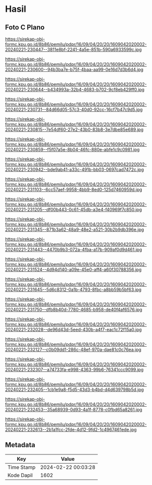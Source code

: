 # Hasil

## Foto C Plano

https://sirekap-obj-formc.kpu.go.id/8b86/pemilu/pdpr/16/09/04/20/20/1609042020002-20240221-230447--3811e8bf-2241-4a5e-851b-590a6933599c.jpg

https://sirekap-obj-formc.kpu.go.id/8b86/pemilu/pdpr/16/09/04/20/20/1609042020002-20240221-230600--94b3ba7e-b75f-4baa-aa99-0e16d7d3b6d4.jpg

https://sirekap-obj-formc.kpu.go.id/8b86/pemilu/pdpr/16/09/04/20/20/1609042020002-20240221-230644--b434993a-32b4-4683-b702-9cf8eb429ff0.jpg

https://sirekap-obj-formc.kpu.go.id/8b86/pemilu/pdpr/16/09/04/20/20/1609042020002-20240221-230731--84d66d05-57c3-40d0-92cc-16cf7b47c9d5.jpg

https://sirekap-obj-formc.kpu.go.id/8b86/pemilu/pdpr/16/09/04/20/20/1609042020002-20240221-230815--7e54df60-27e2-43b0-83b8-3e7dbe85e689.jpg

https://sirekap-obj-formc.kpu.go.id/8b86/pemilu/pdpr/16/09/04/20/20/1609042020002-20240221-230859--f5f07a5e-8b04-46fc-880e-abfe1c9c0981.jpg

https://sirekap-obj-formc.kpu.go.id/8b86/pemilu/pdpr/16/09/04/20/20/1609042020002-20240221-230942--bde9ab41-a33c-491b-bb03-0697cad7472c.jpg

https://sirekap-obj-formc.kpu.go.id/8b86/pemilu/pdpr/16/09/04/20/20/1609042020002-20240221-231103--6cc57aef-9958-4bb9-8ed0-125d7460959d.jpg

https://sirekap-obj-formc.kpu.go.id/8b86/pemilu/pdpr/16/09/04/20/20/1609042020002-20240221-231205--df00b443-0c61-45db-a3e4-f40969f7c850.jpg

https://sirekap-obj-formc.kpu.go.id/8b86/pemilu/pdpr/16/09/04/20/20/1609042020002-20240221-231345--871b3a62-48a9-48e2-a521-30b2b9db396e.jpg

https://sirekap-obj-formc.kpu.go.id/8b86/pemilu/pdpr/16/09/04/20/20/1609042020002-20240221-231443--4470b9b3-072a-4fba-a17b-909af0d9d461.jpg

https://sirekap-obj-formc.kpu.go.id/8b86/pemilu/pdpr/16/09/04/20/20/1609042020002-20240221-231524--4d94d140-a09e-45e0-aff4-a60f30788356.jpg

https://sirekap-obj-formc.kpu.go.id/8b86/pemilu/pdpr/16/09/04/20/20/1609042020002-20240221-231645--5d6c8312-0a1b-4793-8fbc-a8bb59b5bf63.jpg

https://sirekap-obj-formc.kpu.go.id/8b86/pemilu/pdpr/16/09/04/20/20/1609042020002-20240221-231750--dfb8b40d-7780-4685-b958-de40f4af6576.jpg

https://sirekap-obj-formc.kpu.go.id/8b86/pemilu/pdpr/16/09/04/20/20/1609042020002-20240221-232028--de96d43d-5eed-430b-a4f7-eac1c72f15a0.jpg

https://sirekap-obj-formc.kpu.go.id/8b86/pemilu/pdpr/16/09/04/20/20/1609042020002-20240221-232127--c0b09dd1-286c-48ef-970a-dae81c0c76ea.jpg

https://sirekap-obj-formc.kpu.go.id/8b86/pemilu/pdpr/16/09/04/20/20/1609042020002-20240221-232307--a74733fa-e998-4363-99b6-76341ccc9099.jpg

https://sirekap-obj-formc.kpu.go.id/8b86/pemilu/pdpr/16/09/04/20/20/1609042020002-20240221-232405--1cb1e9a8-f5d5-43d3-b4bd-d4d639798b5d.jpg

https://sirekap-obj-formc.kpu.go.id/8b86/pemilu/pdpr/16/09/04/20/20/1609042020002-20240221-232453--35a68939-0d93-4a1f-8778-c0fbd65a8261.jpg

https://sirekap-obj-formc.kpu.go.id/8b86/pemilu/pdpr/16/09/04/20/20/1609042020002-20240221-232613--2b1a1fcc-2fde-4d12-9fd2-1c4967461ede.jpg


## Metadata

| Key        | Value               |
| ---------- | ------------------- |
| Time Stamp | 2024-02-22 00:03:28 |
| Kode Dapil | 1602                |



